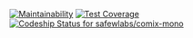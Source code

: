 [![Maintainability](https://api.codeclimate.com/v1/badges/1482d87626eec74e1697/maintainability)](https://codeclimate.com/github/safewlabs/comix-mono/maintainability)
[![Test Coverage](https://api.codeclimate.com/v1/badges/1482d87626eec74e1697/test_coverage)](https://codeclimate.com/github/safewlabs/comix-mono/test_coverage)
[ ![Codeship Status for safewlabs/comix-mono](https://app.codeship.com/projects/1b9be7e0-a50e-0135-16d4-669675cbf703/status?branch=new-app)](https://app.codeship.com/projects/255140)